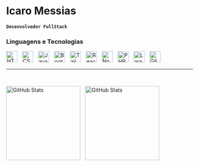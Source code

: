 # Icaro Messias

**`Desenvolvedor FullStack`**

### Linguagens e Tecnologias

<img
  align="left"
  alt="HTML"
  title="HTML"
  width="30px"
  style="padding-right: 10px"
  src="https://cdn.jsdelivr.net/gh/devicons/devicon@latest/icons/html5/html5-original.svg"
/>
<img
  align="left"
  alt="CSS"
  title="CSS"
  width="30px"
  style="padding-right: 10px"
  src="https://cdn.jsdelivr.net/gh/devicons/devicon@latest/icons/css3/css3-original.svg"
/>
<img
  align="left"
  alt="JavaScript"
  title="JavaScript"
  width="30px"
  style="padding-right: 10px"
  src="https://cdn.jsdelivr.net/gh/devicons/devicon@latest/icons/javascript/javascript-original.svg"
/>
<img
  align="left"
  alt="Bootstrap"
  title="Bootstrap"
  width="30px"
  style="padding-right: 10px"
  src="https://cdn.jsdelivr.net/gh/devicons/devicon@latest/icons/bootstrap/bootstrap-original.svg"
/>
<img
  align="left"
  alt="Tailwind"
  title="Tailwind"
  width="30px"
  style="padding-right: 10px"
  src="https://cdn.jsdelivr.net/gh/devicons/devicon@latest/icons/tailwindcss/tailwindcss-original.svg"
/>
<img
  align="left"
  alt="React"
  title="React"
  width="30px"
  style="padding-right: 10px"
  src="https://cdn.jsdelivr.net/gh/devicons/devicon@latest/icons/react/react-original.svg"
/>
<img
  align="left"
  alt="Node"
  title="Node"
  width="30px"
  style="padding-right: 10px"
  src="https://cdn.jsdelivr.net/gh/devicons/devicon@latest/icons/nodejs/nodejs-original.svg"        
/>
<img
  align="left"
  alt="PHP"
  title="PHP"
  width="30px"
  style="padding-right: 10px"
  src="https://cdn.jsdelivr.net/gh/devicons/devicon@latest/icons/php/php-original.svg"
/>
<img
  align="left"
  alt="Laravel"
  title="Laravel"
  width="30px"
  style="padding-right: 10px"
  src="https://cdn.jsdelivr.net/gh/devicons/devicon@latest/icons/laravel/laravel-original.svg"
/>
<img
  align="left"
  alt="Git"
  title="Git"
  width="30px"
  style="padding-right: 10px"
  src="https://cdn.jsdelivr.net/gh/devicons/devicon@latest/icons/git/git-original.svg"
/>

<br />
<br />

---

<br />

<p>
  <img
    align="left"
    alt="GitHub Stats"
    height="200"
    style="padding-right: 10px"
    src="https://github-readme-stats.vercel.app/api?username=Kmz-7&show_icons=true&theme=tokyonight&include_all_commits=true&locale=pt-br"
  />

<img
    align="left"
    alt="GitHub Stats"
    height="200"
    src="https://github-readme-stats.vercel.app/api/top-langs/?username=Kmz-7&theme=tokyonight&layout=compact&custom_title=Tecnologias&langs_count=9"
  />

</p>
